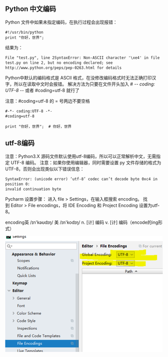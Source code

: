 ## Python 中文编码

Python 文件中如果未指定编码，在执行过程会出现报错：

```
#!/usr/bin/python 
print "你好，世界";
```
结果为：
```
File "test.py", line 2SyntaxError: Non-ASCII character '\xe4' in file test.py on line 2, but no encoding declared; see http://www.python.org/peps/pep-0263.html for details
```

Python中默认的编码格式是 ASCII 格式，在没修改编码格式时无法正确打印汉字，所以在读取中文时会报错。
解决方法为只要在文件开头加入 # -*- coding: UTF-8 -*- 或者 #coding=utf-8 就行了

注意：#coding=utf-8 的 = 号两边不要空格

```
#-*- coding:UTF-8 -*-
#coding=utf-8

print "你好，世界";  # 你好，世界
```
## utf-8编码

注意：Python3.X 源码文件默认使用utf-8编码，所以可以正常解析中文，无需指定 UTF-8 编码。
注意：如果你使用编辑器，同时需要设置 py 文件存储的格式为 UTF-8，否则会出现类似以下错误信息：
```
SyntaxError: (unicode error) ‘utf-8’ codec can’t decode byte 0xc4 in position 0:
invalid continuation byte
```

Pycharm 设置步骤：
进入 file > Settings，在输入框搜索 encoding。
找到 Editor > File encodings，将 IDE Encoding 和 Project Encoding 设置为utf-8。

encoding英 /ɪn'kəʊdɪŋ/ 美 /ɪn'kodɪŋ/ n. [计] 编码 v. [计] 编码（encode的ing形式）

<img src='./img/utf_8.png' />
